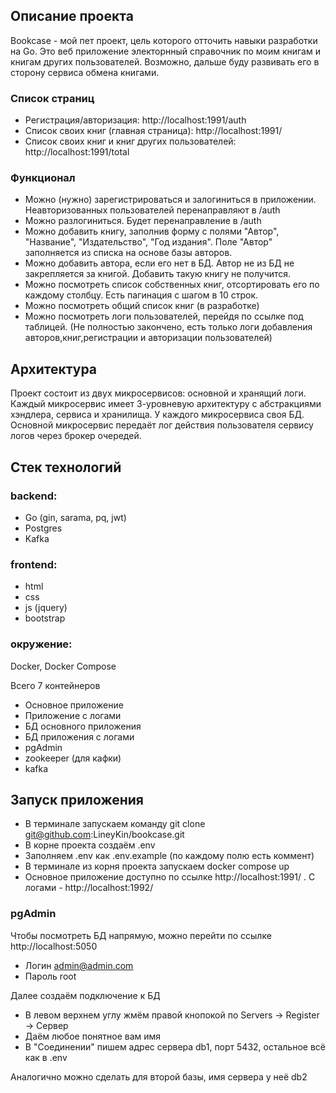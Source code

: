 ## Описание проекта

Bookcase - мой пет проект, цель которого отточить навыки разработки на Go.
Это веб приложение электорнный справочник по моим книгам и книгам других пользователей.
Возможно, дальше буду развивать его в сторону сервиса обмена книгами.

### Список страниц
- Регистрация/авторизация:  http://localhost:1991/auth
- Список своих книг (главная страница): http://localhost:1991/
- Список своих книг и книг других пользователей: http://localhost:1991/total

### Функционал
- Можно (нужно) зарегистрироваться и залогиниться в приложении. 
Неавторизованных пользователей перенаправляют в /auth
- Можно разлогиниться. Будет перенаправление в /auth
- Можно добавить книгу, заполнив форму с полями "Автор", "Название", "Издательство", "Год издания".
Поле "Автор" заполняется из списка на основе базы авторов.
- Можно добавить автора, если его нет в БД. Автор не из БД не закрепляется за книгой. Добавить такую книгу не получится.
- Можно посмотреть список собственных книг, отсортировать его по каждому столбцу. Есть пагинация с шагом в 10 строк.
- Можно посмотреть общий список книг (в разработке)
- Можно посмотреть логи пользователей, перейдя по ссылке под таблицей.
(Не полностью закончено, есть только логи добавления авторов,книг,регистрации и авторизации пользователей)


## Архитектура
Проект состоит из двух микросервисов: основной и хранящий логи.
Каждый микросервис имеет 3-уровневую архитектуру с абстракциями хэндлера, сервиса и хранилища.
У каждого микросервиса своя БД.
Основной микросервис передаёт лог действия пользователя сервису логов через брокер очередей.

## Cтек технологий
### backend:
- Go (gin, sarama, pq, jwt)
- Postgres
- Kafka
### frontend:
- html 
- css
- js (jquery)
- bootstrap
### окружение:
Docker, Docker Compose

Всего 7 контейнеров
- Основное приложение
- Приложение с логами
- БД основного приложения
- БД приложения с логами
- pgAdmin
- zookeeper (для кафки)
- kafka

## Запуск приложения

- В терминале запускаем команду git clone git@github.com:LineyKin/bookcase.git
- В корне проекта создаём .env
- Заполняем .env как .env.example (по каждому полю есть коммент)
- В терминале из корня проекта запускаем docker compose up
- Основное приложение доступно по ссылке http://localhost:1991/ . С логами - http://localhost:1992/

### pgAdmin
Чтобы посмотреть БД напрямую, можно перейти по ссылке http://localhost:5050
- Логин admin@admin.com
- Пароль root

Далее создаём подключение к БД
- В левом верхнем углу жмём правой кнопокой по Servers -> Register -> Сервер
- Даём любое понятное вам имя
- В "Соединении" пишем адрес сервера db1, порт 5432, остальное всё как в .env

Аналогично можно сделать для второй базы, имя сервера у неё db2
